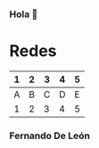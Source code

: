 ### Hola 👋
# Redes
| 1 | 2 | 3 | 4 | 5 |
|---|---|---|---|---|
| A | B | C | D | E |
| 1 | 2 | 3 | 4 | 5 |

### Fernando De León
<!--
**fernando16dl/fernando16dl** is a ✨ _special_ ✨ repository because its `README.md` (this file) appears on your GitHub profile.

Here are some ideas to get you started:

- 🔭 I’m currently working on ...
- 🌱 I’m currently learning ...
- 👯 I’m looking to collaborate on ...
- 🤔 I’m looking for help with ...
- 💬 Ask me about ...
- 📫 How to reach me: ...
- 😄 Pronouns: ...
- ⚡ Fun fact: ...
-->
